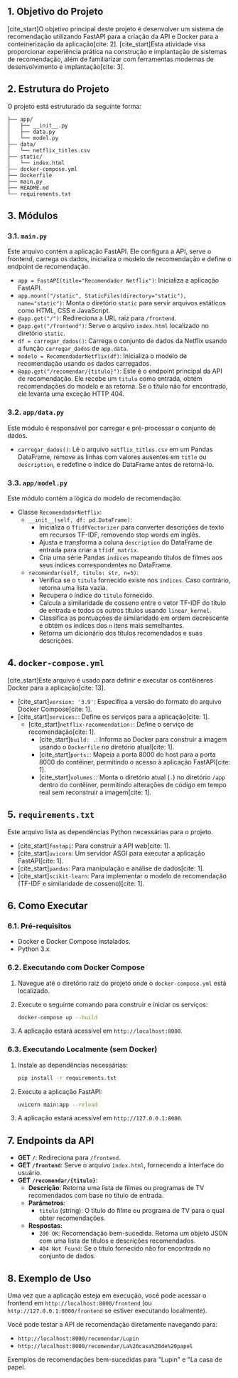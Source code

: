 ## 1. Objetivo do Projeto

[cite_start]O objetivo principal deste projeto é desenvolver um sistema de recomendação utilizando FastAPI para a criação da API e Docker para a conteinerização da aplicação[cite: 2]. [cite_start]Esta atividade visa proporcionar experiência prática na construção e implantação de sistemas de recomendação, além de familiarizar com ferramentas modernas de desenvolvimento e implantação[cite: 3].

## 2. Estrutura do Projeto

O projeto está estruturado da seguinte forma:

```
├── app/
│   ├── __init__.py
│   ├── data.py
│   └── model.py
├── data/
│   └── netflix_titles.csv
├── static/
│   └── index.html
├── docker-compose.yml
├── Dockerfile
├── main.py
├── README.md
└── requirements.txt
```

## 3. Módulos

### 3.1. `main.py`

Este arquivo contém a aplicação FastAPI. Ele configura a API, serve o frontend, carrega os dados, inicializa o modelo de recomendação e define o endpoint de recomendação.

* `app = FastAPI(title="Recomendador Netflix")`: Inicializa a aplicação FastAPI.
* `app.mount("/static", StaticFiles(directory="static"), name="static")`: Monta o diretório `static` para servir arquivos estáticos como HTML, CSS e JavaScript.
* `@app.get("/")`: Redireciona a URL raiz para `/frontend`.
* `@app.get("/frontend")`: Serve o arquivo `index.html` localizado no diretório `static`.
* `df = carregar_dados()`: Carrega o conjunto de dados da Netflix usando a função `carregar_dados` de `app.data`.
* `modelo = RecomendadorNetflix(df)`: Inicializa o modelo de recomendação usando os dados carregados.
* `@app.get("/recomendar/{titulo}")`: Este é o endpoint principal da API de recomendação. Ele recebe um `titulo` como entrada, obtém recomendações do modelo e as retorna. Se o título não for encontrado, ele levanta uma exceção HTTP 404.

### 3.2. `app/data.py`

Este módulo é responsável por carregar e pré-processar o conjunto de dados.

* `carregar_dados()`: Lê o arquivo `netflix_titles.csv` em um Pandas DataFrame, remove as linhas com valores ausentes em `title` ou `description`, e redefine o índice do DataFrame antes de retorná-lo.

### 3.3. `app/model.py`

Este módulo contém a lógica do modelo de recomendação.

* Classe `RecomendadorNetflix`:
    * `__init__(self, df: pd.DataFrame)`:
        * Inicializa o `TfidfVectorizer` para converter descrições de texto em recursos TF-IDF, removendo stop words em inglês.
        * Ajusta e transforma a coluna `description` do DataFrame de entrada para criar a `tfidf_matrix`.
        * Cria uma série Pandas `indices` mapeando títulos de filmes aos seus índices correspondentes no DataFrame.
    * `recomendar(self, titulo: str, n=5)`:
        * Verifica se o `titulo` fornecido existe nos `indices`. Caso contrário, retorna uma lista vazia.
        * Recupera o índice do `titulo` fornecido.
        * Calcula a similaridade de cosseno entre o vetor TF-IDF do título de entrada e todos os outros títulos usando `linear_kernel`.
        * Classifica as pontuações de similaridade em ordem decrescente e obtém os índices dos `n` itens mais semelhantes.
        * Retorna um dicionário dos títulos recomendados e suas descrições.

## 4. `docker-compose.yml`

[cite_start]Este arquivo é usado para definir e executar os contêineres Docker para a aplicação[cite: 13].

* [cite_start]`version: '3.9'`: Especifica a versão do formato do arquivo Docker Compose[cite: 1].
* [cite_start]`services:`: Define os serviços para a aplicação[cite: 1].
    * [cite_start]`netflix-recommendation:`: Define o serviço de recomendação[cite: 1].
        * [cite_start]`build: .`: Informa ao Docker para construir a imagem usando o `Dockerfile` no diretório atual[cite: 1].
        * [cite_start]`ports:`: Mapeia a porta 8000 do host para a porta 8000 do contêiner, permitindo o acesso à aplicação FastAPI[cite: 1].
        * [cite_start]`volumes:`: Monta o diretório atual (`.`) no diretório `/app` dentro do contêiner, permitindo alterações de código em tempo real sem reconstruir a imagem[cite: 1].

## 5. `requirements.txt`

Este arquivo lista as dependências Python necessárias para o projeto.

* [cite_start]`fastapi`: Para construir a API web[cite: 1].
* [cite_start]`uvicorn`: Um servidor ASGI para executar a aplicação FastAPI[cite: 1].
* [cite_start]`pandas`: Para manipulação e análise de dados[cite: 1].
* [cite_start]`scikit-learn`: Para implementar o modelo de recomendação (TF-IDF e similaridade de cosseno)[cite: 1].

## 6. Como Executar

### 6.1. Pré-requisitos

* Docker e Docker Compose instalados.
* Python 3.x

### 6.2. Executando com Docker Compose

1.  Navegue até o diretório raiz do projeto onde o `docker-compose.yml` está localizado.
2.  Execute o seguinte comando para construir e iniciar os serviços:

    ```bash
    docker-compose up --build
    ```

3.  A aplicação estará acessível em `http://localhost:8000`.

### 6.3. Executando Localmente (sem Docker)

1.  Instale as dependências necessárias:

    ```bash
    pip install -r requirements.txt
    ```

2.  Execute a aplicação FastAPI:

    ```bash
    uvicorn main:app --reload
    ```

3.  A aplicação estará acessível em `http://127.0.0.1:8000`.

## 7. Endpoints da API

* **GET `/`**: Redireciona para `/frontend`.
* **GET `/frontend`**: Serve o arquivo `index.html`, fornecendo a interface do usuário.
* **GET `/recomendar/{titulo}`**:
    * **Descrição**: Retorna uma lista de filmes ou programas de TV recomendados com base no título de entrada.
    * **Parâmetros**:
        * `titulo` (string): O título do filme ou programa de TV para o qual obter recomendações.
    * **Respostas**:
        * `200 OK`: Recomendação bem-sucedida. Retorna um objeto JSON com uma lista de títulos e descrições recomendados.
        * `404 Not Found`: Se o título fornecido não for encontrado no conjunto de dados.

## 8. Exemplo de Uso

Uma vez que a aplicação esteja em execução, você pode acessar o frontend em `http://localhost:8000/frontend` (ou `http://127.0.0.1:8000/frontend` se estiver executando localmente).

Você pode testar a API de recomendação diretamente navegando para:

* `http://localhost:8000/recomendar/Lupin`
* `http://localhost:8000/recomendar/La%20casa%20de%20papel`

Exemplos de recomendações bem-sucedidas para "Lupin" e "La casa de papel.
